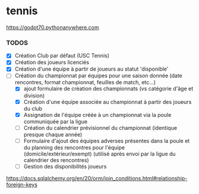 # tennis

https://godot70.pythonanywhere.com

### TODOS
- [x] Création Club par défaut (USC Tennis)
- [x] Création des joueurs licenciés
- [x] Création d'une équipe à partir de joueurs au statut 'disponible'
- [ ] Création du championnat par équipes pour une saison donnée (date rencontres, format championnat, feuilles de match, etc...)
  - [x] ajout formulaire de création des championnats (vs catégorie d'âge et division)
  - [x] Création d'une équipe associée au championnat à partir des joueurs du club
  - [x] Assignation de l'équipe créée à un championnat via la poule communiquée par la ligue
  - [ ] Création du calendrier prévisionnel du championnat (identique presque chaque année)
  - [ ] Formulaire d'ajout des équipes adverses présentes dans la poule et du planning des rencontres pour l'équipe (domicile/extérieur/exempt) (utilisé après envoi par la ligue du calendrier des rencontres)
  - [ ] Gestion des disponibilités joueurs

https://docs.sqlalchemy.org/en/20/orm/join_conditions.html#relationship-foreign-keys
